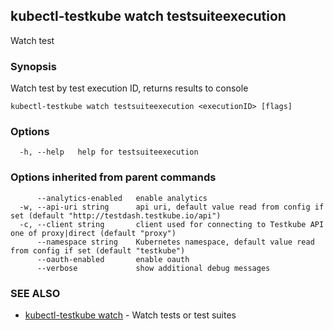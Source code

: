 ## kubectl-testkube watch testsuiteexecution

Watch test

### Synopsis

Watch test by test execution ID, returns results to console

```
kubectl-testkube watch testsuiteexecution <executionID> [flags]
```

### Options

```
  -h, --help   help for testsuiteexecution
```

### Options inherited from parent commands

```
      --analytics-enabled   enable analytics
  -w, --api-uri string      api uri, default value read from config if set (default "http://testdash.testkube.io/api")
  -c, --client string       client used for connecting to Testkube API one of proxy|direct (default "proxy")
      --namespace string    Kubernetes namespace, default value read from config if set (default "testkube")
      --oauth-enabled       enable oauth
      --verbose             show additional debug messages
```

### SEE ALSO

* [kubectl-testkube watch](kubectl-testkube_watch.md)	 - Watch tests or test suites

